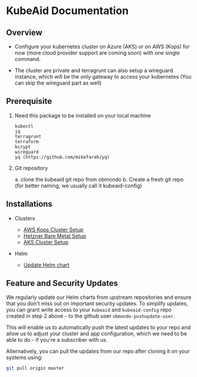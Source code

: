 # KubeAid Documentation

## Overview

* Configure your kubernetes cluster on Azure (AKS) or on AWS (Kops) for now
  (more cloud provider support are coming soon) with one single command.

* The cluster are private and terragrunt can also setup a wireguard instance,
  which will be the only gateway to access your kubernetes (You can skip the wireguard part as well)

## Prerequisite

1. Need this package to be installed on your local machine

   ```text
   kubectl
   jq
   terragrunt
   terraform
   bcrypt
   wireguard
   yq (https://github.com/mikefarah/yq)
   ```

2. Git repository

   a. clone the kubeaid git repo from obmondo
   b. Create a fresh git repo (for better naming, we usually call it kubeaid-config)

## Installations

* Clusters

  * [AWS Kops Cluster Setup](./aws/kops/cluster.md)
  * [Hetzner Bare Metal Setup](./hetzner/server-setup.md)
  * [AKS Cluster Setup](./azure/aks/cluster.md)

* Helm

  * [Update Helm chart](./helm/update_helm_chart.md)

## Feature and Security Updates

We regularly update our Helm charts from upstream repositories and ensure that you don't miss out on
important security updates. To simplify updates, you can grant write access to your `kubeaid` and `kubeaid-config` repo
created in step 2 above - to the github user `obmondo-pushupdate-user`.

This will enable us to automatically push the latest updates to your repo and allow us to adjust your
cluster and app configuration, which we need to be able to do - if you're a subscriber with us.

Alternatively, you can pull the updates from our repo after cloning it on your systems using:

```sh
git pull origin master
```
